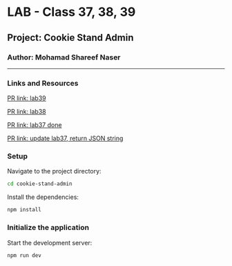 # LAB - Class 37, 38, 39

## Project: Cookie Stand Admin

### Author: Mohamad Shareef Naser

---

### Links and Resources
[PR link: lab39](https://github.com/mshnas9/cookie-stand-admin/pull/5)

[PR link: lab38](https://github.com/mshnas9/cookie-stand-admin/pull/4) 

[PR link: lab37 done](https://github.com/mshnas9/cookie-stand-admin/pull/1) 

[PR link: update lab37, return JSON string](https://github.com/mshnas9/cookie-stand-admin/pull/3)

### Setup

Navigate to the project directory:

```bash
cd cookie-stand-admin
```

Install the dependencies:

```bash
npm install
```

### Initialize the application

Start the development server:

```bash
npm run dev
```
